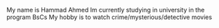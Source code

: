 My name is Hammad Ahmed
Im currently studying in university in the program BsCs
My hobby is to watch crime/mysterious/detective movies

